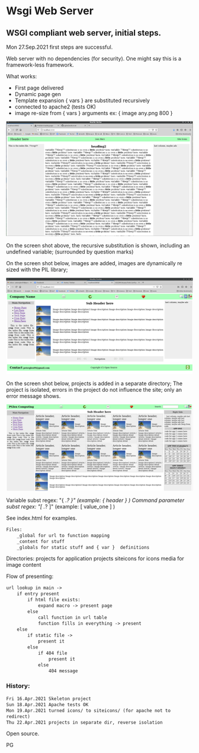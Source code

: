 # Wsgi Web Server

## WSGI compliant web server, initial steps.

 Mon 27.Sep.2021 first steps are successful.

 Web server with no dependencies (for security). One might say this is a framework-less framework.

 What works:

   * First page delivered
   * Dynamic page gen
   * Template expansion { vars } are substituted recursively
   * connected to apache2 (tests OK)
   * image re-size from { vars } arguments ex: { image any.png 800 }

 ![screen shot for template](siteicons/initial.png)

 On the screen shot above, the recursive substitution is shown, including
 an undefined variable; (surrounded by question marks)

 On the screen shot below, images are added, images are dynamically re sized with the PIL
 library;

  ![screen shot of image processing](siteicons/next_step.png)

 On the screen shot below, projects is added in a separate directory; The project is isolated,
 errors in the project do not influence the site; only an error message shows.

  ![screen shot of project and tiles processing](siteicons/tiles.png)

  Variable subst regex: "{ .*? }"  (example: { header } )
  Command parameter subst regex: "\[ .*? \]"  (example: [ value_one ] )

  See index.html for examples.

    Files:
        _global for url to function mapping
        _content for stuff
        _globals for static stuff and { var }  definitions

   Directories:
        projects for application projects
        siteicons for icons
        media for image content

 Flow of presenting:

    url lookup in main ->
        if entry present
            if html file exists:
                expand macro -> present page
            else
                call function in url table
                function fills in everything -> present
        else
            if static file ->
                present it
            else
                if 404 file
                    present it
                else
                    404 message

### History:

    Fri 16.Apr.2021 Skeleton project
    Sun 18.Apr.2021 Apache tests OK
    Mon 19.Apr.2021 turned icons/ to siteicons/ (for apache not to redirect)
    Thu 22.Apr.2021 projects in separate dir, reverse isolation

 Open source.

 PG